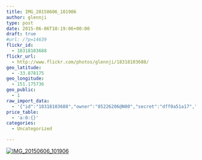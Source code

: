 ```yaml
---
title: IMG_20150606_101906
author: glennji
type: post
date: 2015-06-06T10:19:06+00:00
draft: true
#url: /?p=14639
flickr_id:
  - 18318103688
flickr_url:
  - http://www.flickr.com/photos/glennji/18318103688/
geo_latitude:
  - -33.878175
geo_longitude:
  - 151.175736
geo_public:
  - 1
raw_import_data:
  - '{"id":"18318103688","owner":"85226206@N00","secret":"dff0a51a17","server":"262","farm":1,"title":"IMG_20150606_101906","ispublic":0,"isfriend":0,"isfamily":0,"description":{"_content":""},"dateupload":"1433549998","lastupdate":"1433550004","datetaken":"2015-06-06 10:19:06","datetakengranularity":"0","datetakenunknown":"0","ownername":"glennji","tags":"","machine_tags":"","originalsecret":"3d2c344cb6","originalformat":"jpg","latitude":"-33.878175","longitude":"151.175736","accuracy":"16","context":0,"place_id":"qRcYmO1QUrMZuclZ","woeid":"1094076","geo_is_family":0,"geo_is_friend":0,"geo_is_contact":0,"geo_is_public":0,"media":"photo","media_status":"ready","url_o":"https://farm1.staticflickr.com/262/18318103688_3d2c344cb6_o.jpg","height_o":"4160","width_o":"3120"}'
price_table:
  - 'a:0:{}'
categories:
  - Uncategorized

---
```

<p class="flickr-image">
  <a href="http://www.flickr.com/photos/glennji/18318103688/" class="flickr-link"><img src="http://i2.wp.com/glennji.com/wp-content/uploads/2015/06/18318103688_3d2c344cb6_o.jpg?fit=1024%2C1024" width="" height="" alt="IMG_20150606_101906" class="keyring-img" /></a>
</p>
